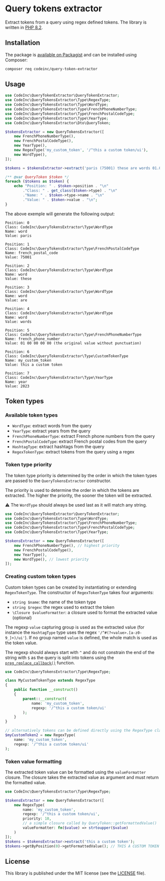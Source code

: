 # Query tokens extractor

Extract tokens from a query using regex defined tokens. The library is written in [PHP 8.2](https://www.php.net/releases/8.2/en.php).

## Installation

The package is [available on Packagist](https://packagist.org/packages/codeinc/query-tokens-extractor) and can be installed using Composer:
```bash
composer req codeinc/query-token-extractor
```

## Usage

```php
use CodeInc\QueryTokenExtractor\QueryTokenExtractor;
use CodeInc\QueryTokensExtractor\Type\RegexType;
use CodeInc\QueryTokensExtractor\Type\WordType;
use CodeInc\QueryTokensExtractor\Type\FrenchPhoneNumberType;
use CodeInc\QueryTokensExtractor\Type\FrenchPostalCodeType;
use CodeInc\QueryTokensExtractor\Type\YearType;
use CodeInc\QueryTokensExtractor\Dto\QueryToken;

$tokensExtractor = new QueryTokensExtractor([
    new FrenchPhoneNumberType(),
    new FrenchPostalCodeType(),
    new YearType(),
    new RegexType('my_custom_token', '/^this a custom token/ui'),
    new WordType(),
]);

$tokens = $tokensExtractor->extract('paris (75001) these are words 01.00.00.00.00 this a custom token 2023');

/** @var QueryToken $token */
foreach ($tokens as $token) {
    echo "Position: " . $token->position . "\n"
        ."Class: " . get_class($token->type) . "\n"
        ."Name: " . $token->type->name . "\n"
        ."Value: " . $token->value . "\n";
}
```

The above exemple will generate the following output:
```text
Position: 0
Class: CodeInc\QueryTokensExtractor\Type\WordType
Name: word
Value: paris

Position: 1
Class: CodeInc\QueryTokensExtractor\Type\FrenchPostalCodeType
Name: french_postal_code
Value: 75001

Position: 2
Class: CodeInc\QueryTokensExtractor\Type\WordType
Name: word
Value: these

Position: 3
Class: CodeInc\QueryTokensExtractor\Type\WordType
Name: word
Value: are

Position: 4
Class: CodeInc\QueryTokensExtractor\Type\WordType
Name: word
Value: words

Position: 5
Class: CodeInc\QueryTokensExtractor\Type\FrenchPhoneNumberType
Name: french_phone_number
Value: 01 00 00 00 00 (the original value without punctuation)

Position: 6
Class: CodeInc\QueryTokensExtractor\Type\CustomTokenType
Name: my_custom_token
Value: this a custom token

Position: 7
Class: CodeInc\QueryTokensExtractor\Type\YearType
Name: year
Value: 2023
```

## Token types
### Available token types 
- `WordType`: extract words from the query
- `YearType`: extract years from the query
- `FrenchPhoneNumberType`: extract French phone numbers from the query
- `FrenchPostalCodeType`: extract French postal codes from the query
- `HashtagType`: extract hashtags from the query
- `RegexTokenType`: extract tokens from the query using a regex

### Token type priority
The token type priority is determined by the order in which the token types are passed to the `QueryTokensExtractor` constructor. 

The priority is used to determine the order in which the tokens are extracted. The higher the priority, the sooner the token will be extracted. 

⚠️ The `WordType` should always be used last as it will match any string.

```php
use CodeInc\QueryTokenExtractor\QueryTokenExtractor;
use CodeInc\QueryTokensExtractor\Type\WordType;
use CodeInc\QueryTokensExtractor\Type\FrenchPhoneNumberType;
use CodeInc\QueryTokensExtractor\Type\FrenchPostalCodeType;
use CodeInc\QueryTokensExtractor\Type\YearType;

$tokensExtractor = new QueryTokensExtractor([
    new FrenchPhoneNumberType(), // highest priority
    new FrenchPostalCodeType(),
    new YearType(),
    new WordType(), // lowest priority
]);
```

### Creating custom token types
Custom token types can be created by instantiating or extending `RegexTokenType`. The constructor of `RegexTokenType` takes four arguments:
- `string $name`: the name of the token type
- `string $regex`: the regex used to extract the token
- `\Closure $valueFormatter`: a closure used to format the extracted value (optional)

The regexp `value` capturing group is used as the extracted value (for instance the `HashtagType` type uses the regex `'/^#(?<value>.[a-z0-9_]+)/ui'`). If no group named `value` is defined, the whole match is used as the token value. 

The regexp should always start with `^` and do not constrain the end of the string with `$` as the query is split into tokens using the [`preg_replace_callback()`](https://www.php.net/manual/en/function.preg-replace-callback.php) function.

```php
use CodeInc\QueryTokensExtractor\Type\RegexType;

class MyCustomTokenType extends RegexType
{
    public function __construct()
    {
        parent::__construct(
            name: 'my_custom_token',
            regexp: '/^this a custom token/ui'
        );
    }
}

// alternatively tokens can be defined directly using the RegexType class
$myCustomToken2 = new RegexType(
    name: 'my_custom_token',
    regexp: '/^this a custom token/ui'
);
```

### Token value formatting
The extracted token value can be formatted using the `valueFormatter` closure. The closure takes the extracted value as argument and must return the formatted value.

```php
use CodeInc\QueryTokensExtractor\Type\RegexType;

$tokensExtractor = new QueryTokensExtractor([
    new RegexType(
        name: 'my_custom_token',
        regexp: '/^this a custom token/ui',
        priority: 10,
        // a simple closure called by QueryToken::getFormattedValue()
        valueFormatter: fn($value) => strtoupper($value)
    )
]);
$tokens = $tokensExtractor->extract('this a custom token');
$tokens->getByPosition(0)->getFormattedValue(); // THIS A CUSTOM TOKEN
```

## License
This library is published under the MIT license (see the [LICENSE](https://github.com/codeinchq/query-tokens-extractor/blob/main/LICENSE) file).
